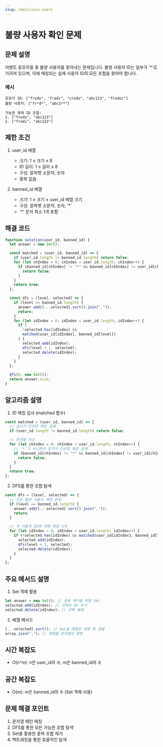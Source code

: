 ```yaml
---
slug: /malicious-users
---
```


# 불량 사용자 확인 문제

## 문제 설명

이벤트 응모자들 중 불량 사용자를 찾아내는 문제입니다. 불량 사용자 ID는 일부가 '\*'로 가려져 있으며, 이에 매칭되는 실제 사용자 ID의 모든 조합을 찾아야 합니다.

### 예시

```
응모자 ID: ["frodo", "fradi", "crodo", "abc123", "frodoc"]
불량 사용자: ["fr*d*", "abc1**"]

가능한 제재 ID 조합:
1. ["frodo", "abc123"]
2. ["fradi", "abc123"]
```

## 제한 조건

1. user_id 배열

   - 크기: 1 ≤ 크기 ≤ 8
   - ID 길이: 1 ≤ 길이 ≤ 8
   - 구성: 알파벳 소문자, 숫자
   - 중복 없음

2. banned_id 배열
   - 크기: 1 ≤ 크기 ≤ user_id 배열 크기
   - 구성: 알파벳 소문자, 숫자, '\*'
   - '\*' 문자 최소 1개 포함

## 해결 코드

```javascript
function solution(user_id, banned_id) {
  let answer = new Set();

  const matched = (user_id, banned_id) => {
    if (user_id.length != banned_id.length) return false;
    for (let chIndex = 0; chIndex < user_id.length; chIndex++) {
      if (banned_id[chIndex] != "*" && banned_id[chIndex] != user_id[chIndex]) {
        return false;
      }
    }
    return true;
  };

  const dfs = (level, selected) => {
    if (level == banned_id.length) {
      answer.add([...selected].sort().join(","));
      return;
    }
    for (let idIndex = 0; idIndex < user_id.length; idIndex++) {
      if (
        !selected.has(idIndex) &&
        matched(user_id[idIndex], banned_id[level])
      ) {
        selected.add(idIndex);
        dfs(level + 1, selected);
        selected.delete(idIndex);
      }
    }
  };

  dfs(0, new Set());
  return answer.size;
}
```

## 알고리즘 설명

1. ID 매칭 검사 (matched 함수)

```javascript
const matched = (user_id, banned_id) => {
  // 길이가 다르면 매칭 실패
  if (user_id.length != banned_id.length) return false;

  // 문자별 비교
  for (let chIndex = 0; chIndex < user_id.length; chIndex++) {
    // '*'가 아니면서 문자가 다르면 매칭 실패
    if (banned_id[chIndex] != "*" && banned_id[chIndex] != user_id[chIndex]) {
      return false;
    }
  }
  return true;
};
```

2. DFS를 통한 조합 탐색

```javascript
const dfs = (level, selected) => {
  // 모든 불량 사용자 매칭 완료
  if (level == banned_id.length) {
    answer.add([...selected].sort().join(","));
    return;
  }

  // 각 사용자 ID에 대해 매칭 시도
  for (let idIndex = 0; idIndex < user_id.length; idIndex++) {
    if (!selected.has(idIndex) && matched(user_id[idIndex], banned_id[level])) {
      selected.add(idIndex);
      dfs(level + 1, selected);
      selected.delete(idIndex);
    }
  }
};
```

## 주요 메서드 설명

1. Set 객체 활용

```javascript
let answer = new Set(); // 중복 제거를 위한 Set
selected.add(idIndex); // 선택된 ID 추가
selected.delete(idIndex); // 선택 해제
```

2. 배열 메서드

```javascript
[...selected].sort(); // Set을 배열로 변환 후 정렬
array.join(","); // 배열을 문자열로 변환
```

## 시간 복잡도

- O(n^m): n은 user_id의 수, m은 banned_id의 수

## 공간 복잡도

- O(m): m은 banned_id의 수 (Set 객체 사용)

## 문제 해결 포인트

1. 문자열 패턴 매칭
2. DFS를 통한 모든 가능한 조합 탐색
3. Set을 활용한 중복 조합 제거
4. 백트래킹을 통한 효율적인 탐색
